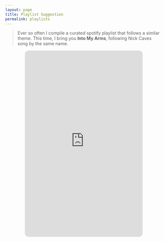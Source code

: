 ```yaml
---
layout: page
title: Playlist Suggestion
permalink: playlists
---
```


> Ever so often I compile a curated spotify playlist that follows a similar theme. This time, I bring you **Into My Arms**, following Nick Caves song by the same name.


<center><iframe style="border-radius:12px" src="https://open.spotify.com/embed/album/0PhjFcIDPt9cBRfYSJou3v?utm_source=generator" frameBorder="0" width="75%" height="600"></iframe></center>

